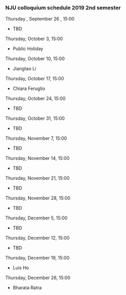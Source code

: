 ### NJU colloquium schedule 2019 2nd semester


Thursday , September 26 , 15:00

- TBD

Thursday, October 3, 15:00

- Public Holiday

Thursday, October 10, 15:00

- Jiangtao Li

Thursday, October 17, 15:00

- Chiara Feruglio

Thursday, October 24, 15:00

- TBD

Thursday, October 31, 15:00

- TBD

Thursday, November 7, 15:00

- TBD

Thursday, November 14, 15:00

- TBD

Thursday, November 21, 15:00

- TBD

Thursday, November 28, 15:00

- TBD

Thursday, December 5, 15:00

- TBD

Thursday, December 12, 15:00

- TBD

Thursday, December 19, 15:00

- Luis Ho

Thursday, December 26, 15:00

- Bharata Ratra



<!---
## Welcome to GitHub Pages

You can use the [editor on GitHub](https://github.com/ZhiyuZhang/zhiyuzhang.github.io/edit/master/README.md) to maintain and preview the content for your website in Markdown files.


Whenever you commit to this repository, GitHub Pages will run [Jekyll](https://jekyllrb.com/) to rebuild the pages in your site, from the content in your Markdown files.

### Markdown

Markdown is a lightweight and easy-to-use syntax for styling your writing. It includes conventions for
```markdown
Syntax highlighted code block

# Header 1
## Header 2
### Header 3

- Bulleted
- List

1. Numbered
2. List

**Bold** and _Italic_ and `Code` text

[Link](url) and ![Image](src)
```

For more details see [GitHub Flavored Markdown](https://guides.github.com/features/mastering-markdown/).

### Jekyll Themes

Your Pages site will use the layout and styles from the Jekyll theme you have selected in your [repository settings](https://github.com/ZhiyuZhang/zhiyuzhang.github.io/settings). The name of this theme is saved in the Jekyll `_config.yml` configuration file.

### Support or Contact

Having trouble with Pages? Check out our [documentation](https://help.github.com/categories/github-pages-basics/) or [contact support](https://github.com/contact) and we’ll help you sort it out.
-->

